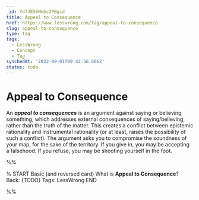 ```yaml
---
_id: Yd7JES6Wmbc2PBgid
title: Appeal to Consequence
href: https://www.lesswrong.com/tag/appeal-to-consequence
slug: appeal-to-consequence
type: tag
tags:
  - LessWrong
  - Concept
  - Tag
synchedAt: '2022-09-01T09:42:56.606Z'
status: todo
---
```


# Appeal to Consequence

An ***appeal to consequences*** is an argument against saying or believing something, which addresses external consequences of saying/believing, rather than the truth of the matter. This creates a conflict between epistemic rationality and instrumental rationality (or at least, raises the possibility of such a conflict). The argument asks you to compromise the soundness of your map, for the sake of the territory. If you give in, you may be accepting a falsehood. If you refuse, you may be shooting yourself in the foot.


%%

% START
Basic (and reversed card)
What is **Appeal to Consequence**?
Back: {TODO}
Tags: LessWrong
END

%%
	
